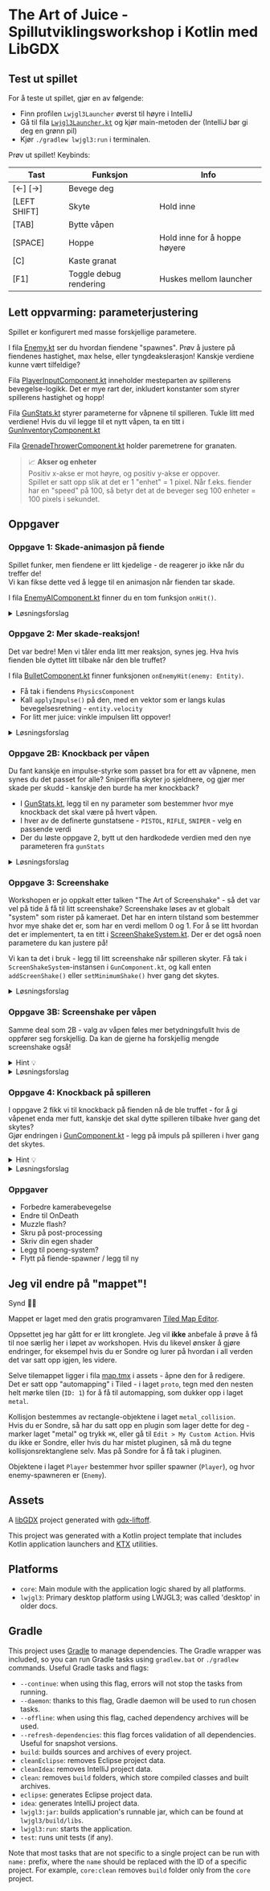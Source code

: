 # The Art of Juice - Spillutviklingsworkshop i Kotlin med LibGDX

## Test ut spillet

For å teste ut spillet, gjør en av følgende:
* Finn profilen `Lwjgl3Launcher` øverst til høyre i IntelliJ
* Gå til fila [`Lwjgl3Launcher.kt`](lwjgl3/src/main/kotlin/dev/bakke/artofjuice/lwjgl3/Lwjgl3Launcher.kt) og kjør main-metoden der (IntelliJ bør gi deg en grønn pil)
* Kjør `./gradlew lwjgl3:run` i terminalen.

Prøv ut spillet! Keybinds:

| Tast           | Funksjon               | Info                         |
|----------------|------------------------|------------------------------|
| \[←\] \[→\]    | Bevege deg             |                              |
| \[LEFT SHIFT\] | Skyte                  | Hold inne                    |
| \[TAB\]        | Bytte våpen            |                              |
| \[SPACE\]      | Hoppe                  | Hold inne for å hoppe høyere |
| \[C\]          | Kaste granat           |                              |
| \[F1\]         | Toggle debug rendering | Huskes mellom launcher       |


## Lett oppvarming: parameterjustering

Spillet er konfigurert med masse forskjellige parametere.

I fila [Enemy.kt](core/src/main/kotlin/dev/bakke/artofjuice/enemy/Enemy.kt) ser du hvordan fiendene "spawnes".
Prøv å justere på fiendenes hastighet, max helse, eller tyngdeakslerasjon! Kanskje verdiene kunne vært tilfeldige?

Fila [PlayerInputComponent.kt](core/src/main/kotlin/dev/bakke/artofjuice/player/PlayerInputComponent.kt) inneholder mesteparten av spillerens bevegelse-logikk.
Det er mye rart der, inkludert konstanter som styrer spillerens hastighet og hopp!

Fila [GunStats.kt](core/src/main/kotlin/dev/bakke/artofjuice/gun/GunStats.kt) styrer parameterne for våpnene til spilleren.
Tukle litt med verdiene! Hvis du vil legge til et nytt våpen, ta en titt i [GunInventoryComponent.kt](core/src/main/kotlin/dev/bakke/artofjuice/player/GunInventoryComponent.kt)

Fila [GrenadeThrowerComponent.kt](core/src/main/kotlin/dev/bakke/artofjuice/player/GrenadeThrowerComponent.kt) holder paremetrene for granaten.

> 📈 **Akser og enheter**  
>Positiv x-akse er mot høyre, og positiv y-akse er oppover.  
>Spillet er satt opp slik at det er 1 "enhet" = 1 pixel.
>Når f.eks. fiender har en "speed" på 100, så betyr det at de beveger seg 100 enheter = 100 pixels i sekundet.

## Oppgaver

### Oppgave 1: Skade-animasjon på fiende

Spillet funker, men fiendene er litt kjedelige - de reagerer jo ikke når du treffer de!  
Vi kan fikse dette ved å legge til en animasjon når fienden tar skade.

I fila [EnemyAIComponent.kt](core/src/main/kotlin/dev/bakke/artofjuice/enemy/EnemyAIComponent.kt) finner du en tom funksjon `onHit()`.

<details>
<summary>Løsningsforslag</summary>

```kotlin
private fun onHit(damage: Int) {
    animatedSprite.requestTransition(EnemyAnimatedSprite.State.HURT)
}
```
</details>

### Oppgave 2: Mer skade-reaksjon!

Det var bedre!
Men vi tåler enda litt mer reaksjon, synes jeg. Hva hvis fienden ble dyttet litt tilbake når den ble truffet?

I fila [BulletComponent.kt](core/src/main/kotlin/dev/bakke/artofjuice/gun/BulletComponent.kt) finner funksjonen `onEnemyHit(enemy: Entity)`.
* Få tak i fiendens `PhysicsComponent`
* Kall `applyImpulse()` på den, med en vektor som er langs kulas bevegelsesretning - `entity.velocity`
* For litt mer juice: vinkle impulsen litt oppover!

<details>
<summary>Løsningsforslag</summary>

```kotlin
private fun onEnemyHit(enemy: Entity) {
    ...
    val direction = entity.velocity.cpy()
    // eller, for å vinkle litt opp:
    // val direction = Vector2(entity.velocity.x, entity.velocity.x * 0.2f)
    val physicsComponent = enemy.getComponent<PhysicsComponent>()
    physicsComponent.applyImpulse(direction, force = 100f)
    ...
}
```
</details>

### Oppgave 2B: Knockback per våpen
Du fant kanskje en impulse-styrke som passet bra for ett av våpnene, men synes du det passet for alle?
Sniperrifla skyter jo sjeldnere, og gjør mer skade per skudd - kanskje den burde ha mer knockback?

* I [GunStats.kt](core/src/main/kotlin/dev/bakke/artofjuice/gun/GunStats.kt), legg til en ny parameter som bestemmer hvor mye knockback det skal være på hvert våpen.
* I hver av de definerte gunstatsene - `PISTOL`, `RIFLE`, `SNIPER` - velg en passende verdi
* Der du løste oppgave 2, bytt ut den hardkodede verdien med den nye parameteren fra `gunStats`

<details>
<summary>Løsningsforslag</summary>

```kotlin
// GunStats.kt
data class GunStats(
    ...
    val knockbackForce: Float,
) {
    companion object {
        val PISTOL = GunStats(
            ...
            knockbackForce = 100f,
        )
        val RIFLE = GunStats(
            ...
            knockbackForce = 150f,
        )
        val SNIPER = GunStats(
            ...
            knockbackForce = 800f,
        )
    }
}
```

```kotlin
// BulletComponent.kt
private fun onEnemyHit(enemy: Entity) {
    ...
    physicsComponent.applyImpulse(direction, force = gunStats.knockbackForce)
    ...
}
```
</details>

### Oppgave 3: Screenshake

Workshopen er jo oppkalt etter talken "The Art of Screenshake" - så det var vel på tide å få til litt screenshake?
Screenshake løses av et globalt "system" som rister på kameraet. Det har en intern tilstand som bestemmer hvor mye shake det er, som har en verdi mellom 0 og 1.
For å se litt hvordan det er implementert, ta en titt i [ScreenShakeSystem.kt](core/src/main/kotlin/dev/bakke/artofjuice/ScreenshakeSystem.kt). Der er det også noen parametere du kan justere på!

Vi kan ta det i bruk - legg til litt screenshake når spilleren skyter.
Få tak i `ScreenShakeSystem`-instansen i `GunComponent.kt`, og kall enten `addScreenShake()` eller `setMinimumShake()` hver gang det skytes.

<details>
<summary>Løsningsforslag</summary>

```kotlin
// GunComponent.kt
...
private val screenShakeSystem: ScreenShakeSystem by getSystemLazy()
...
fun shoot(direction: Vector2) {
    ...
    // alternativt kan man hente screenshakeSystem her
    val screenShakeSystem = getSystem<PhysicsComponent>()
    // men lazy-varianten er litt mer effektiv
    screenShakeSystem.addScreenShake(0.1f)
    // eller
    screenShakeSystem.setMinimumShake(0.1f)
    ...
}
```
</details>

### Oppgave 3B: Screenshake per våpen

Samme deal som 2B - valg av våpen føles mer betydningsfullt hvis de oppfører seg forskjellig.
Da kan de gjerne ha forskjellig mengde screenshake også!

<details>
<summary>Hint 💡</summary>

* Legg på en ny parameter i `GunStats.kt` som bestemmer hvor mye screenshake det skal være
* Oppdater `PISTOL`, `RIFLE` og `SNIPER` med passende verdier
* Bytt ut den hardkodede verdien i `GunComponent.kt` med den nye parameteren
</details>

<details>
<summary>Løsningsforslag</summary>

```kotlin
// GunStats.kt
data class GunStats(
    ...
    val screenshakeAmount: Float,
) {
    companion object {
        val PISTOL = GunStats(
            ...
            screenshakeAmount = 0.3f,
        )
        val RIFLE = GunStats(
            ...
            screenshakeAmount = 0.45f,
        )
        val SNIPER = GunStats(
            ...
            screenshakeAmount = 0.6f,
        )
    }
}
```

```kotlin
// GunComponent.kt
fun shoot(direction: Vector2) {
    ...
    screenShakeSystem.setMinimumShake(gun.stats.screenshakeAmount)
    ...
}
```
</details>


### Oppgave 4: Knockback på spilleren

I oppgave 2 fikk vi til knockback på fienden nå de ble truffet - for å gi våpenet enda mer futt, kanskje det skal dytte spilleren tilbake hver gang det skytes?  
Gjør endringen i [GunComponent.kt](core/src/main/kotlin/dev/bakke/artofjuice/gun/GunComponent.kt) - legg på impuls på spilleren i hver gang det skytes.

<details>
<summary>Hint 💡</summary>

* Endringen gjøres i `shoot()`-metoden
* Få tak i spillerens `PhysicsComponent` enten i metoden, eller utenfor - da må den være "lazy"
* Knockback-retning bør være motsatt av retningen det skytes i
* Impulsen kan være konstant, eller det avhengig av våpenets stats, hvis du gjorde oppgave 2B
</details>

<details>
<summary>Løsningsforslag</summary>

```kotlin
// GunComponent.kt
private val physicsComponent: PhysicsComponent by getComponentLazy()
...
fun shoot(direction: Vector2) {
    ...
    // alternativt kan man hente physicsComponent her
    val physicsComponent = getComponent<PhysicsComponent>()
    // men lazy-varianten er litt mer effektiv
    val knockbackDirection = -direction
    physicsComponent.applyImpulse(knockbackDirection, force = 100f) // eller gunStats.knockbackForce
    ...
}
```
</details>

### Oppgaver

* Forbedre kamerabevegelse
* Endre til OnDeath
* Muzzle flash?
* Skru på post-processing
* Skriv din egen shader
* Legg til poeng-system?
* Flytt på fiende-spawner / legg til ny


## Jeg vil endre på "mappet"!

Synd 🤡🤠

Mappet er laget med den gratis programvaren [Tiled Map Editor](https://www.mapeditor.org/).

Oppsettet jeg har gått for er litt kronglete. Jeg vil **ikke** anbefale å prøve å få til noe særlig her i løpet av workshopen.
Hvis du likevel ønsker å gjøre endringer, for eksempel hvis du er Sondre og lurer på hvordan i all verden det var satt opp igjen, les videre.

Selve tilemappet ligger i fila [map.tmx](assets/map.tmx) i assets - åpne den for å redigere.  
Det er satt opp "automapping" i Tiled - i laget `proto`, tegn med den nesten helt mørke tilen (`ID: 1`) for å få til automapping, som dukker opp i laget `metal`.  

Kollisjon bestemmes av rectangle-objektene i laget `metal_collision`.  
Hvis du er Sondre, så har du satt opp en plugin som lager dette for deg - marker laget "metal" og trykk `⌘K`, eller gå til `Edit > My Custom Action`.
Hvis du ikke er Sondre, eller hvis du har mistet pluginen, så må du tegne kollisjonsrektanglene selv. Mas på Sondre for å få tak i pluginen.

Objektene i laget `Player` bestemmer hvor spiller spawner (`Player`), og hvor enemy-spawneren er (`Enemy`).

## Assets

A [libGDX](https://libgdx.com/) project generated with [gdx-liftoff](https://github.com/libgdx/gdx-liftoff).

This project was generated with a Kotlin project template that includes Kotlin application launchers and [KTX](https://libktx.github.io/) utilities.

## Platforms

- `core`: Main module with the application logic shared by all platforms.
- `lwjgl3`: Primary desktop platform using LWJGL3; was called 'desktop' in older docs.

## Gradle

This project uses [Gradle](https://gradle.org/) to manage dependencies.
The Gradle wrapper was included, so you can run Gradle tasks using `gradlew.bat` or `./gradlew` commands.
Useful Gradle tasks and flags:

- `--continue`: when using this flag, errors will not stop the tasks from running.
- `--daemon`: thanks to this flag, Gradle daemon will be used to run chosen tasks.
- `--offline`: when using this flag, cached dependency archives will be used.
- `--refresh-dependencies`: this flag forces validation of all dependencies. Useful for snapshot versions.
- `build`: builds sources and archives of every project.
- `cleanEclipse`: removes Eclipse project data.
- `cleanIdea`: removes IntelliJ project data.
- `clean`: removes `build` folders, which store compiled classes and built archives.
- `eclipse`: generates Eclipse project data.
- `idea`: generates IntelliJ project data.
- `lwjgl3:jar`: builds application's runnable jar, which can be found at `lwjgl3/build/libs`.
- `lwjgl3:run`: starts the application.
- `test`: runs unit tests (if any).

Note that most tasks that are not specific to a single project can be run with `name:` prefix, where the `name` should be replaced with the ID of a specific project.
For example, `core:clean` removes `build` folder only from the `core` project.
